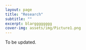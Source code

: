 ```yaml
---
layout: page
title: "Research"
subtitle: ""
excerpt: blargggggggg
cover-img: assets/img/Picture1.png
---
```


To be updated. 